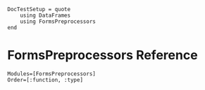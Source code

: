```@meta
DocTestSetup = quote
    using DataFrames
    using FormsPreprocessors
end
```
# FormsPreprocessors Reference


```@autodocs
Modules=[FormsPreprocessors]
Order=[:function, :type]
```
